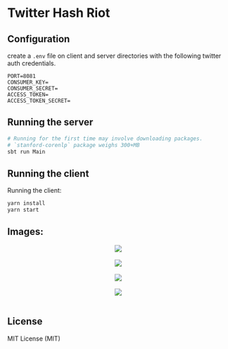 # Twitter Hash Riot

## Configuration

create a `.env` file on client and server directories with the following twitter auth credentials.

```env
PORT=8081
CONSUMER_KEY=
CONSUMER_SECRET=
ACCESS_TOKEN=
ACCESS_TOKEN_SECRET=
```

## Running the server

```bash
# Running for the first time may involve downloading packages.
# `stanford-corenlp` package weighs 300+MB
sbt run Main
```

## Running the client

Running the client:
```bash
yarn install
yarn start
```

## Images:

<div align="center">
  <img src="https://www.dropbox.com/s/mtu70uh57smhpth/1.png?raw=1"><br><br>
  <img src="https://www.dropbox.com/s/xiw0z6c8bm3juve/2.png?raw=1"><br><br>
  <img src="https://www.dropbox.com/s/1t5bgcot30mewzt/3.png?raw=1"><br><br>
  <img src="https://www.dropbox.com/s/enbunq95s9cnl9z/4.png?raw=1"><br><br>
</div>

## License

MIT License (MIT)